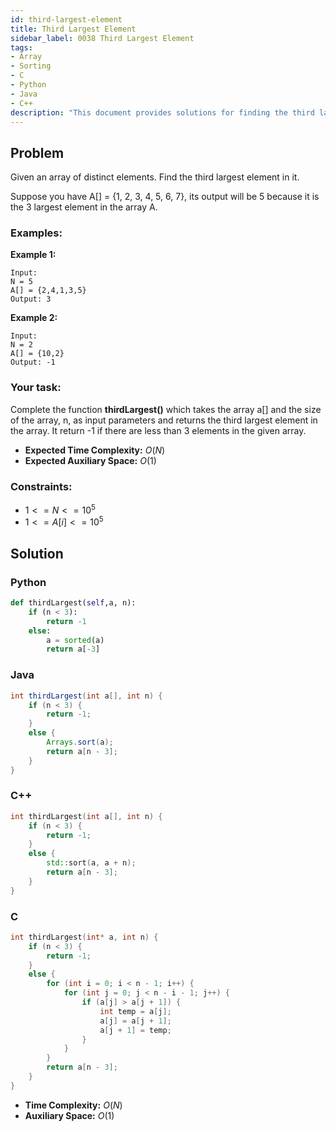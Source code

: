 ```yaml
---
id: third-largest-element
title: Third Largest Element
sidebar_label: 0038 Third Largest Element
tags:
- Array
- Sorting
- C
- Python
- Java
- C++
description: "This document provides solutions for finding the third largest element in an array."
---
```



## Problem

Given an array of distinct elements. Find the third largest element in it.

Suppose you have A[] = {1, 2, 3, 4, 5, 6, 7}, its output will be 5 because it is the 3 largest element in the array A.

### Examples:
**Example 1:**
```
Input:
N = 5
A[] = {2,4,1,3,5}
Output: 3
```

**Example 2:**
```
Input:
N = 2
A[] = {10,2}
Output: -1
```

### Your task:

Complete the function **thirdLargest()** which takes the array a[] and the size of the array, n, as input parameters and returns the third largest element in the array. It return -1 if there are less than 3 elements in the given array.

- **Expected Time Complexity:** $O(N)$
- **Expected Auxiliary Space:** $O(1)$

### Constraints:

- $1<=N<=10^5$
- $1<=A[i]<=10^5$

## Solution
### Python
```python
def thirdLargest(self,a, n):
    if (n < 3):
        return -1
    else: 
        a = sorted(a)                 
        return a[-3]  
```

### Java
```java
int thirdLargest(int a[], int n) {
    if (n < 3) {
        return -1; 
    } 
    else {
        Arrays.sort(a);
        return a[n - 3];
    }
}
```

### C++
```cpp
int thirdLargest(int a[], int n) {
    if (n < 3) {
        return -1; 
    } 
    else {
        std::sort(a, a + n);
        return a[n - 3];
    }
}
```

### C
```c
int thirdLargest(int* a, int n) {
    if (n < 3) {
        return -1; 
    } 
    else {
        for (int i = 0; i < n - 1; i++) {
            for (int j = 0; j < n - i - 1; j++) {
                if (a[j] > a[j + 1]) {
                    int temp = a[j];
                    a[j] = a[j + 1];
                    a[j + 1] = temp;
                }
            }
        }
        return a[n - 3];
    }
}
```

- **Time Complexity:** $O(N)$
- **Auxiliary Space:** $O(1)$